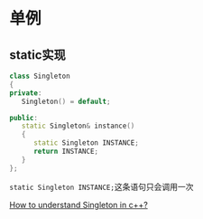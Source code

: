 # 单例

## static实现

```c++
class Singleton
{
private:
   Singleton() = default;

public:
   static Singleton& instance()
   {
      static Singleton INSTANCE;
      return INSTANCE;
   }
};
```

`static Singleton INSTANCE;`这条语句只会调用一次

[How to understand Singleton in c++?](https://stackoverflow.com/questions/63112299/how-to-understand-singleton-in-c)

